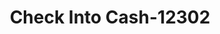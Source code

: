 ---
f_zip-code: 44833
f_state-code: OH
title: Check Into Cash-12302
f_phone: 419-462-5218
f_city-only: Galion
f_address: 703 Harding Way W Galion
f_location-unique-id: '12302'
slug: check-into-cash-12302
updated-on: '2024-05-30T13:46:58.046Z'
created-on: '2024-05-30T13:36:59.803Z'
published-on: '2024-05-30T13:54:32.469Z'
f_city-state: cms/city/galion-oh.md
f_company: cms/company/check-into-cash.md
f_state: cms/state/ohio.md
layout: '[payday-loan].html'
tags: payday-loan
---